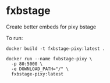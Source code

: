 # fxbstage
Create better embeds for pixy bstage

To run:

`docker build -t fxbstage-pixy:latest .`

```
docker run --name fxbstage-pixy \
  -p 80:5000 \
  -e DOWNLOAD_PATH="/" \
  fxbstage-pixy:latest